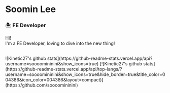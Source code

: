 # Soomin Lee
### 🏝 FE Developer
<p>
Hi! <br>
I'm a FE Developer, loving to dive into the new thing!
<br><br>
</p>
![Kinetic27's github stats](https://github-readme-stats.vercel.app/api?username=soooomininini&show_icons=true)
[![Kinetic27's github stats](https://github-readme-stats.vercel.app/api/top-langs/?username=soooomininini&show_icons=true&hide_border=true&title_color=004386&icon_color=004386&layout=compact)](https://github.com/soooomininini)



